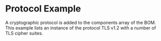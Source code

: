 # Protocol Example
A cryptographic protocol is added to the components array of the BOM. This example lists an instance of the 
protocol TLS v1.2 with a number of TLS cipher suites.
